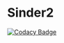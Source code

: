 # Sinder2
[![Codacy Badge](https://api.codacy.com/project/badge/Grade/e21850bbc0f040cd9f18c4ea59c7efce)](https://app.codacy.com/gh/ygorhsilva/Sinder2?utm_source=github.com&utm_medium=referral&utm_content=ygorhsilva/Sinder2&utm_campaign=Badge_Grade_Settings)